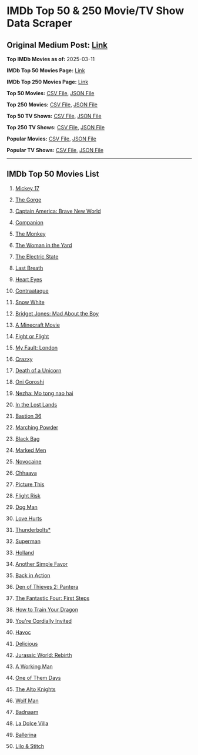 # IMDb Top 50 & 250 Movie/TV Show Data Scraper

## Original Medium Post: [Link](https://medium.com/@nishantsahoo/which-movie-should-i-watch-5c83a3c0f5b1)

**Top IMDb Movies as of:** 2025-03-11

**IMDb Top 50 Movies Page:** [Link](https://www.imdb.com/search/title/?title_type=feature&release_date=2025-01-01,2025-12-31)

**IMDb Top 250 Movies Page:** [Link](https://www.imdb.com/chart/top/)

**Top 50 Movies:** [CSV File](/data/top50/movies.csv), [JSON File](/data/top50/movies.json)

**Top 250 Movies:** [CSV File](/data/top250/movies.csv), [JSON File](/data/top250/movies.json)

**Top 50 TV Shows:** [CSV File](/data/top50/shows.csv), [JSON File](/data/top50/shows.json)

**Top 250 TV Shows:** [CSV File](/data/top250/shows.csv), [JSON File](/data/top250/shows.json)

**Popular Movies:** [CSV File](/data/popular/movies.csv), [JSON File](/data/popular/movies.json)

**Popular TV Shows:** [CSV File](/data/popular/shows.csv), [JSON File](/data/popular/shows.json)

---

## IMDb Top 50 Movies List

1. [Mickey 17](https://www.imdb.com/title/tt12299608/)

2. [The Gorge](https://www.imdb.com/title/tt13654226/)

3. [Captain America: Brave New World](https://www.imdb.com/title/tt14513804/)

4. [Companion](https://www.imdb.com/title/tt26584495/)

5. [The Monkey](https://www.imdb.com/title/tt27714946/)

6. [The Woman in the Yard](https://www.imdb.com/title/tt31314296/)

7. [The Electric State](https://www.imdb.com/title/tt7766378/)

8. [Last Breath](https://www.imdb.com/title/tt14403504/)

9. [Heart Eyes](https://www.imdb.com/title/tt32558992/)

10. [Contraataque](https://www.imdb.com/title/tt23648788/)

11. [Snow White](https://www.imdb.com/title/tt6208148/)

12. [Bridget Jones: Mad About the Boy](https://www.imdb.com/title/tt32063050/)

13. [A Minecraft Movie](https://www.imdb.com/title/tt3566834/)

14. [Fight or Flight](https://www.imdb.com/title/tt13652286/)

15. [My Fault: London](https://www.imdb.com/title/tt32434379/)

16. [Crazxy](https://www.imdb.com/title/tt30798612/)

17. [Death of a Unicorn](https://www.imdb.com/title/tt28443655/)

18. [Oni Goroshi](https://www.imdb.com/title/tt35111035/)

19. [Nezha: Mo tong nao hai](https://www.imdb.com/title/tt34956443/)

20. [In the Lost Lands](https://www.imdb.com/title/tt4419684/)

21. [Bastion 36](https://www.imdb.com/title/tt31032711/)

22. [Marching Powder](https://www.imdb.com/title/tt30324320/)

23. [Black Bag](https://www.imdb.com/title/tt30988739/)

24. [Marked Men](https://www.imdb.com/title/tt26452781/)

25. [Novocaine](https://www.imdb.com/title/tt29603959/)

26. [Chhaava](https://www.imdb.com/title/tt27922706/)

27. [Picture This](https://www.imdb.com/title/tt29471733/)

28. [Flight Risk](https://www.imdb.com/title/tt10078772/)

29. [Dog Man](https://www.imdb.com/title/tt10954718/)

30. [Love Hurts](https://www.imdb.com/title/tt30788842/)

31. [Thunderbolts\*](https://www.imdb.com/title/tt20969586/)

32. [Superman](https://www.imdb.com/title/tt5950044/)

33. [Holland](https://www.imdb.com/title/tt3045628/)

34. [Another Simple Favor](https://www.imdb.com/title/tt20214908/)

35. [Back in Action](https://www.imdb.com/title/tt21191806/)

36. [Den of Thieves 2: Pantera](https://www.imdb.com/title/tt8008948/)

37. [The Fantastic Four: First Steps](https://www.imdb.com/title/tt10676052/)

38. [How to Train Your Dragon](https://www.imdb.com/title/tt26743210/)

39. [You're Cordially Invited](https://www.imdb.com/title/tt21227864/)

40. [Havoc](https://www.imdb.com/title/tt14123284/)

41. [Delicious](https://www.imdb.com/title/tt32047217/)

42. [Jurassic World: Rebirth](https://www.imdb.com/title/tt31036941/)

43. [A Working Man](https://www.imdb.com/title/tt9150192/)

44. [One of Them Days](https://www.imdb.com/title/tt32221196/)

45. [The Alto Knights](https://www.imdb.com/title/tt21815562/)

46. [Wolf Man](https://www.imdb.com/title/tt4216984/)

47. [Badnaam](https://www.imdb.com/title/tt34927582/)

48. [La Dolce Villa](https://www.imdb.com/title/tt31519456/)

49. [Ballerina](https://www.imdb.com/title/tt7181546/)

50. [Lilo & Stitch](https://www.imdb.com/title/tt11655566/)
